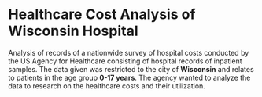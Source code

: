 # Healthcare Cost Analysis of Wisconsin Hospital
Analysis of records of a nationwide survey of hospital costs conducted by the US Agency for Healthcare consisting of hospital records of inpatient samples. The data given was restricted to the city of **Wisconsin** and relates to patients in the age group **0-17 years**. The agency wanted to analyze the data to research on the healthcare costs and their utilization.
